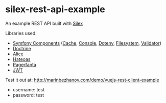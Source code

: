 # silex-rest-api-example

An example REST API built with [Silex](https://silex.symfony.com/)

Libraries used:
- [Symfony Components](https://symfony.com/components) ([Cache](https://symfony.com/components/Cache), [Console](https://symfony.com/components/Console), [Dotenv](https://symfony.com/components/Dotenv), [Filesystem](https://symfony.com/components/Filesystem), [Validator](https://symfony.com/components/Validator))
- [Doctrine](http://www.doctrine-project.org/)
- [Alice](https://github.com/nelmio/alice)
- [Hateoas](https://github.com/willdurand/Hateoas)
- [Pagerfanta](https://github.com/whiteoctober/Pagerfanta)
- [JWT](https://github.com/lcobucci/jwt)

Test it out at: http://marinbezhanov.com/demo/vuejs-rest-client-example

- username: test
- password: test
